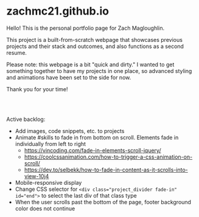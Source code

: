 # zachmc21.github.io

Hello! This is the personal portfolio page for Zach Magloughlin.

This project is a built-from-scratch webpage that showcases previous projects and their stack and outcomes, and also functions as a second resume.

Please note: this webpage is a bit "quick and dirty." I wanted to get something together to have my projects in one place, so advanced styling and animations have been set to the side for now.

Thank you for your time!

<br/>
<br/>

Active backlog:
- Add images, code snippets, etc. to projects
- Animate #skills to fade in from bottom on scroll. Elements fade in individually from left to right
    - https://vincoding.com/fade-in-elements-scroll-jquery/
    - https://coolcssanimation.com/how-to-trigger-a-css-animation-on-scroll/
    - https://dev.to/selbekk/how-to-fade-in-content-as-it-scrolls-into-view-10j4
- Mobile-responsive display
- Change CSS selector for `<div class="project_divider fade-in" id="end">` to select the last div of that class type
- When the user scrolls past the bottom of the page, footer background color does not continue

